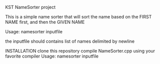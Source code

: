 KST NameSorter project

This is a simple name sorter that will sort the name based on the FIRST NAME first, and then the GIVEN NAME

Usage: namesorter inputfile

the inputfile should contains list of names delimited by newline

INSTALLATION
clone this repository
compile NameSorter.cpp using your favorite compiler
Usage: namesorter inputfile
